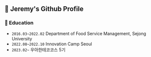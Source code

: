## 🍔 Jeremy's Github Profile

### 🏫 Education

- `2016.03~2022.02` Department of Food Service Management, Sejong University 
- `2022.08~2022.10` Innovation Camp Seoul 
- `2023.02~` 우아한테코코스 5기
